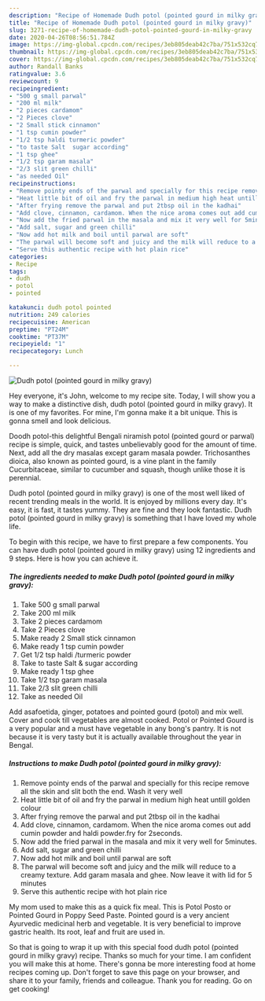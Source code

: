 ```yaml
---
description: "Recipe of Homemade Dudh potol (pointed gourd in milky gravy)"
title: "Recipe of Homemade Dudh potol (pointed gourd in milky gravy)"
slug: 3271-recipe-of-homemade-dudh-potol-pointed-gourd-in-milky-gravy
date: 2020-04-26T08:56:51.784Z
image: https://img-global.cpcdn.com/recipes/3eb805deab42c7ba/751x532cq70/dudh-potol-pointed-gourd-in-milky-gravy-recipe-main-photo.jpg
thumbnail: https://img-global.cpcdn.com/recipes/3eb805deab42c7ba/751x532cq70/dudh-potol-pointed-gourd-in-milky-gravy-recipe-main-photo.jpg
cover: https://img-global.cpcdn.com/recipes/3eb805deab42c7ba/751x532cq70/dudh-potol-pointed-gourd-in-milky-gravy-recipe-main-photo.jpg
author: Randall Banks
ratingvalue: 3.6
reviewcount: 9
recipeingredient:
- "500 g small parwal"
- "200 ml milk"
- "2 pieces cardamom"
- "2 Pieces clove"
- "2 Small stick cinnamon"
- "1 tsp cumin powder"
- "1/2 tsp haldi turmeric powder"
- "to taste Salt  sugar according"
- "1 tsp ghee"
- "1/2 tsp garam masala"
- "2/3 slit green chilli"
- "as needed Oil"
recipeinstructions:
- "Remove pointy ends of the parwal and specially for this recipe remove all the skin and slit both the end. Wash it very well"
- "Heat little bit of oil and fry the parwal in medium high heat untill golden colour"
- "After frying remove the parwal and put 2tbsp oil in the kadhai"
- "Add clove, cinnamon, cardamom. When the nice aroma comes out add cumin powder and haldi powder.fry for 2seconds."
- "Now add the fried parwal in the masala and mix it very well for 5minutes."
- "Add salt, sugar and green chilli"
- "Now add hot milk and boil until parwal are soft"
- "The parwal will become soft and juicy and the milk will reduce to a creamy texture. Add garam masala and ghee. Now leave it with lid for 5 minutes"
- "Serve this authentic recipe with hot plain rice"
categories:
- Recipe
tags:
- dudh
- potol
- pointed

katakunci: dudh potol pointed 
nutrition: 249 calories
recipecuisine: American
preptime: "PT24M"
cooktime: "PT37M"
recipeyield: "1"
recipecategory: Lunch

---
```



![Dudh potol (pointed gourd in milky gravy)](https://img-global.cpcdn.com/recipes/3eb805deab42c7ba/751x532cq70/dudh-potol-pointed-gourd-in-milky-gravy-recipe-main-photo.jpg)

Hey everyone, it's John, welcome to my recipe site. Today, I will show you a way to make a distinctive dish, dudh potol (pointed gourd in milky gravy). It is one of my favorites. For mine, I'm gonna make it a bit unique. This is gonna smell and look delicious.

Doodh potol-this delightful Bengali niramish potol (pointed gourd or parwal) recipe is simple, quick, and tastes unbelievably good for the amount of time. Next, add all the dry masalas except garam masala powder. Trichosanthes dioica, also known as pointed gourd, is a vine plant in the family Cucurbitaceae, similar to cucumber and squash, though unlike those it is perennial.

Dudh potol (pointed gourd in milky gravy) is one of the most well liked of recent trending meals in the world. It is enjoyed by millions every day. It's easy, it is fast, it tastes yummy. They are fine and they look fantastic. Dudh potol (pointed gourd in milky gravy) is something that I have loved my whole life.


To begin with this recipe, we have to first prepare a few components. You can have dudh potol (pointed gourd in milky gravy) using 12 ingredients and 9 steps. Here is how you can achieve it.

<!--inarticleads1-->

##### The ingredients needed to make Dudh potol (pointed gourd in milky gravy):

1. Take 500 g small parwal
1. Take 200 ml milk
1. Take 2 pieces cardamom
1. Take 2 Pieces clove
1. Make ready 2 Small stick cinnamon
1. Make ready 1 tsp cumin powder
1. Get 1/2 tsp haldi /turmeric powder
1. Take to taste Salt &amp; sugar according
1. Make ready 1 tsp ghee
1. Take 1/2 tsp garam masala
1. Take 2/3 slit green chilli
1. Take as needed Oil


Add asafoetida, ginger, potatoes and pointed gourd (potol) and mix well. Cover and cook till vegetables are almost cooked. Potol or Pointed Gourd is a very popular and a must have vegetable in any bong&#39;s pantry. It is not because it is very tasty but it is actually available throughout the year in Bengal. 

<!--inarticleads2-->

##### Instructions to make Dudh potol (pointed gourd in milky gravy):

1. Remove pointy ends of the parwal and specially for this recipe remove all the skin and slit both the end. Wash it very well
1. Heat little bit of oil and fry the parwal in medium high heat untill golden colour
1. After frying remove the parwal and put 2tbsp oil in the kadhai
1. Add clove, cinnamon, cardamom. When the nice aroma comes out add cumin powder and haldi powder.fry for 2seconds.
1. Now add the fried parwal in the masala and mix it very well for 5minutes.
1. Add salt, sugar and green chilli
1. Now add hot milk and boil until parwal are soft
1. The parwal will become soft and juicy and the milk will reduce to a creamy texture. Add garam masala and ghee. Now leave it with lid for 5 minutes
1. Serve this authentic recipe with hot plain rice


My mom used to make this as a quick fix meal. This is Potol Posto or Pointed Gourd in Poppy Seed Paste. Pointed gourd is a very ancient Ayurvedic medicinal herb and vegetable. It is very beneficial to improve gastric health. Its root, leaf and fruit are used in. 

So that is going to wrap it up with this special food dudh potol (pointed gourd in milky gravy) recipe. Thanks so much for your time. I am confident you will make this at home. There's gonna be more interesting food at home recipes coming up. Don't forget to save this page on your browser, and share it to your family, friends and colleague. Thank you for reading. Go on get cooking!
